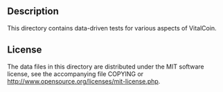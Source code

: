 Description
------------

This directory contains data-driven tests for various aspects of VitalCoin.

License
--------

The data files in this directory are distributed under the MIT software
license, see the accompanying file COPYING or
http://www.opensource.org/licenses/mit-license.php.

